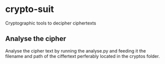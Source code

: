 # crypto-suit
Cryptographic tools to decipher ciphertexts

## Analyse the cipher
Analyse the cipher text by running the analyse.py and feeding it the filename and path of the ciffertext perferably located in the cryptos folder.
